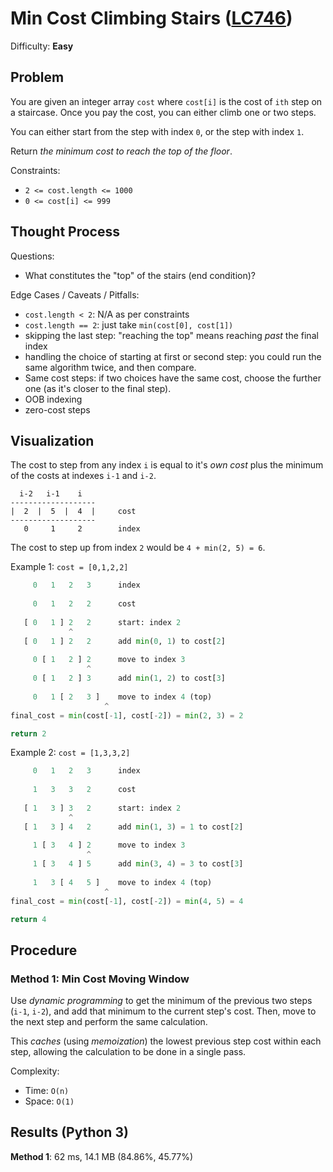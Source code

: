 # Min Cost Climbing Stairs ([LC746](https://leetcode.com/problems/min-cost-climbing-stairs/))
Difficulty: **Easy**

## Problem

You are given an integer array `cost` where `cost[i]` is the cost of `ith` step on a staircase. Once you pay the cost, you can either climb one or two steps.

You can either start from the step with index `0`, or the step with index `1`.

Return *the minimum cost to reach the top of the floor*.

Constraints:
- `2 <= cost.length <= 1000`
- `0 <= cost[i] <= 999`

## Thought Process

Questions:
- What constitutes the "top" of the stairs (end condition)?

Edge Cases / Caveats / Pitfalls:
- `cost.length < 2`: N/A as per constraints
- `cost.length == 2`: just take `min(cost[0], cost[1])`
- skipping the last step:  "reaching the top" means reaching *past* the final index
- handling the choice of starting at first or second step:  you could run the same algorithm twice, and then compare.
- Same cost steps: if two choices have the same cost, choose the further one (as it's closer to the final step).
- OOB indexing
- zero-cost steps

## Visualization

The cost to step from any index `i` is equal to it's *own cost* plus the minimum of the costs at indexes `i-1` and `i-2`.
```
  i-2   i-1    i
-------------------
|  2  |  5  |  4  |     cost
-------------------
   0     1     2        index
```
The cost to step up from index `2` would be `4 + min(2, 5) = 6`.

Example 1: `cost = [0,1,2,2]`
```python
     0   1   2   3      index
     
     0   1   2   2      cost
    
   [ 0   1 ] 2   2      start: index 2
             ^
   [ 0   1 ] 2   2      add min(0, 1) to cost[2]
   
     0 [ 1   2 ] 2      move to index 3
                 ^
     0 [ 1   2 ] 3      add min(1, 2) to cost[3]
     
     0   1 [ 2   3 ]    move to index 4 (top)
                     ^
final_cost = min(cost[-1], cost[-2]) = min(2, 3) = 2

return 2
```

Example 2: `cost = [1,3,3,2]`
```python
     0   1   2   3      index
     
     1   3   3   2      cost
    
   [ 1   3 ] 3   2      start: index 2
             ^
   [ 1   3 ] 4   2      add min(1, 3) = 1 to cost[2]
   
     1 [ 3   4 ] 2      move to index 3
                 ^
     1 [ 3   4 ] 5      add min(3, 4) = 3 to cost[3]
     
     1   3 [ 4   5 ]    move to index 4 (top)
                     ^
final_cost = min(cost[-1], cost[-2]) = min(4, 5) = 4

return 4
```

## Procedure

### Method 1: Min Cost Moving Window

Use *dynamic programming* to get the minimum of the previous two steps (`i-1`, `i-2`), and add that minimum to the current step's cost.  Then, move to the next step and perform the same calculation.  

This *caches* (using *memoization*) the lowest previous step cost within each step, allowing the calculation to be done in a single pass.

Complexity:
- Time: `O(n)`
- Space: `O(1)`

## Results (Python 3)

**Method 1**: 62 ms, 14.1 MB (84.86%, 45.77%)
